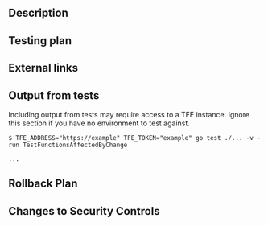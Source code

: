 <!--
Thank you for contributing to hashicorp/go-tfe! Please read docs/CONTRIBUTING.md for detailed information when preparing your change.

Here's what to expect after the pull request is opened:

The test suite contains many acceptance tests that are run against a test version of HCP Terraform, and additional testing is done against Terraform Enterprise. You can read more about running the tests against your own Terraform Enterprise environment in TESTS.md. Our CI system (Github Actions) will not test your fork until a one-time approval takes place.

Your change, depending on its impact, may be released in the following ways:

  1. For impactful bug fixes, it can be released fairly quickly as a patch release.
  2. For noncritical bug fixes and new features, it will be incorporated into the next minor version release.
  3. For breaking changes (those changes that alter the public method signatures), more consideration must be made and alternatives may be considered, depending on upgrade difficulty and release schedule.

Please note that API features that are not generally available should not be merged/released without prior discussion with the maintainers. See docs/CONTRIBUTING Section "Adding API changes that are not generally available" for more information.

Please fill out the remaining template to assist code reviewers and testers with incorporating your change. If a section does not apply, feel free to delete it.
-->

## Description

<!-- Describe why you're making this change. -->

## Testing plan

<!--
1.  _Describe how to replicate_
1.  _the conditions under which your code performs its purpose,_
1.  _including example code to run where necessary._
-->

## External links

<!--
_Include any links here that might be helpful for people reviewing your PR. If there are none, feel free to delete this section._

- [API documentation](https://developer.hashicorp.com/terraform/cloud-docs/api-docs/xxxx)
- [Related PR](https://github.com/terraform-providers/terraform-provider-tfe/pull/xxxx)

-->

## Output from tests
Including output from tests may require access to a TFE instance. Ignore this section if you have no environment to test against.

<!--
_Please run the tests locally for any files you changes and include the output here._
-->
```
$ TFE_ADDRESS="https://example" TFE_TOKEN="example" go test ./... -v -run TestFunctionsAffectedByChange

...
```

## Rollback Plan

<!--
Please outline a plan in the event changes need to be rolled back

Example: If a change needs to be reverted, we will roll out an update to the code within 7 days.
-->

## Changes to Security Controls

<!--
Are there any changes to security controls (access controls, encryption, logging) in this pull request? If so, explain.
-->

